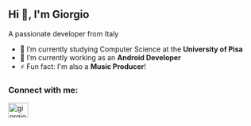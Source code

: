 ## Hi 👋, I'm Giorgio
A passionate developer from Italy

- 🌱 I’m currently studying Computer Science at the **University of Pisa**
- 🔭 I’m currently working as an **Android Developer**
- ⚡ Fun fact: I'm also a **Music Producer**!

<h3 align="left">Connect with me:</h3>
<p align="left">
<a href="https://linkedin.com/in/giorgio-micheli" target="blank"><img align="center" src="https://raw.githubusercontent.com/rahuldkjain/github-profile-readme-generator/master/src/images/icons/Social/linked-in-alt.svg" alt="giorgiomicheli" height="30" width="40" /></a>
</p>








<!--
**Guitargio/Guitargio** is a ✨ _special_ ✨ repository because its `README.md` (this file) appears on your GitHub profile.

Here are some ideas to get you started:

- 
- 🌱 I’m currently learning ...
- 👯 I’m looking to collaborate on ...
- 🤔 I’m looking for help with ...
- 💬 Ask me about ...
- 📫 How to reach me: ...
- 😄 Pronouns: ...
- ⚡ Fun fact: ...
-->
